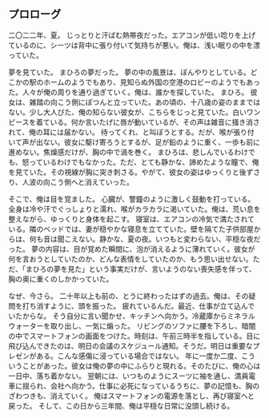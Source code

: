 ## プロローグ

二〇二二年、夏。
じっとりと汗ばむ熱帯夜だった。エアコンが低い唸りを上げているのに、シーツは背中に張り付いて気持ちが悪い。俺は、浅い眠りの中を漂っていた。

夢を見ていた。
まひろの夢だった。
夢の中の風景は、ぼんやりとしている。どこかの駅のホームのようでもあり、見知らぬ外国の空港のロビーのようでもあった。人々が俺の周りを通り過ぎていく。俺は、誰かを探していた。
まひろ。
彼女は、雑踏の向こう側にぽつんと立っていた。あの頃の、十八歳の姿のままではない。少し大人びた、俺の知らない彼女が、こちらをじっと見ていた。白いワンピースを着ている。何か言いたげに唇が動いているが、その声は雑音に掻き消されて、俺の耳には届かない。
待ってくれ、と叫ぼうとする。だが、喉が張り付いて声が出ない。彼女に駆け寄ろうとするが、足が鉛のように重く、一歩も前に進めない。焦燥感だけが、胸の中で渦を巻く。
まひろは、悲しんでいるわけでも、怒っているわけでもなかった。ただ、とても静かな、諦めたような瞳で、俺を見ていた。その視線が胸に突き刺さる。やがて、彼女の姿はゆっくりと後ずさり、人波の向こう側へと消えていった。

そこで、俺は目を覚ました。
心臓が、警鐘のように激しく鼓動を打っている。全身は冷や汗でぐっしょりと濡れ、喉がカラカラに渇いていた。俺は、荒い息を整えながら、ゆっくりと身体を起こす。
寝室は、エアコンの冷気で満たされている。隣のベッドでは、妻が穏やかな寝息を立てていた。壁を隔てた子供部屋からは、何も音は聞こえない。静かな、夏の夜。いつもと変わらない、平穏な夜だった。
夢の内容は、目が覚めた瞬間に、泡が消えるように薄れていく。彼女が何を言おうとしていたのか、どんな表情をしていたのか、もう思い出せない。ただ、「まひろの夢を見た」という事実だけが、言いようのない喪失感を伴って、胸の奥に重くのしかかっていた。

なぜ、今さら。
二十年以上も前の、とうに終わったはずの過去。俺は、その疑問を打ち消すように、頭を振った。
疲れているんだ。最近、仕事が立て込んでいたからな。
そう自分に言い聞かせ、キッチンへ向かう。冷蔵庫からミネラルウォーターを取り出し、一気に煽った。
リビングのソファに腰を下ろし、暗闇の中でスマートフォンの画面をつけた。時刻は、午前三時半を指している。目に飛び込んできたのは、明日の会議のスケジュール通知。そうだ。明日は重要なプレゼンがある。こんな感傷に浸っている場合ではない。
年に一度か二度、こういうことがあった。彼女は俺の夢の中にふらりと現れる。そのたびに、俺の心は一日中、落ち着かない。
翌朝には、いつものようにスーツに袖を通し、満員電車に揺られ、会社へ向かう。仕事に必死になっているうちに、夢の記憶も、胸のざわつきも、消えていく。
俺はスマートフォンの電源を落とし、再び寝室へと戻った。
そして、この日から三年間、俺は平穏な日常に没頭し続ける。
